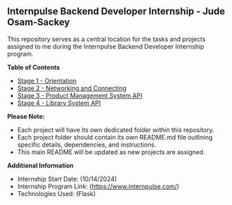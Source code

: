 ## Internpulse Backend Developer Internship - Jude Osam-Sackey

This repository serves as a central location for the tasks and projects assigned to me during the Internpulse Backend Developer Internship program.

**Table of Contents**

  * [Stage 1 - Orientation](https://github.com/judeo-s/internpulse/blob/main/stage1/README.md)
  * [Stage 2 - Networking and Connecting](https://github.com/judeo-s/internpulse/blob/main/stage2/README.md)
  * [Stage 3 - Product Management System API](https://github.com/judeo-s/internpulse/blob/main/stage3/)
  * [Stage 4 - Library System API](https://github.com/judeo-s/internpulse/blob/main/stage4/)

**Please Note:**

  * Each project will have its own dedicated folder within this repository.
  * Each project folder should contain its own README.md file outlining specific details, dependencies, and instructions.
  * This main README will be updated as new projects are assigned.

**Additional Information**

  * Internship Start Date: (10/14/2024)
  * Internship Program Link: (https://www.internpulse.com/)
  * Technologies Used: (Flask)
